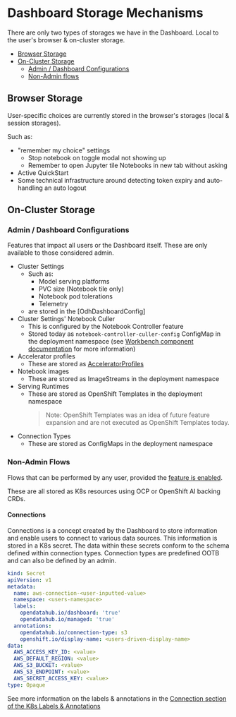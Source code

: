 [Workbench component documentation]: ../workbenches
[AcceleratorProfiles]: ./README.md#acceleratorprofiles

# Dashboard Storage Mechanisms

There are only two types of storages we have in the Dashboard. Local to the user's browser & on-cluster storage.

* [Browser Storage](#browser-storage)
* [On-Cluster Storage](#on-cluster-storage)
  * [Admin / Dashboard Configurations](#admin--dashboard-configurations)
  * [Non-Admin flows](#non-admin-flows)

## Browser Storage

User-specific choices are currently stored in the browser's storages (local & session storages).

Such as:
* "remember my choice" settings
    * Stop notebook on toggle modal not showing up
    * Remember to open Jupyter tile Notebooks in new tab without asking
* Active QuickStart
* Some technical infrastructure around detecting token expiry and auto-handling an auto logout

## On-Cluster Storage

### Admin / Dashboard Configurations

Features that impact all users or the Dashboard itself. These are only available to those considered admin.

* Cluster Settings
    * Such as:
        * Model serving platforms
        * PVC size (Notebook tile only)
        * Notebook pod tolerations
        * Telemetry
    * are stored in the [OdhDashboardConfig]
* Cluster Settings' Notebook Culler
    * This is configured by the Notebook Controller feature
    * Stored today as `notebook-controller-culler-config` ConfigMap in the deployment namespace (see [Workbench component documentation] for more information)
* Accelerator profiles
    * These are stored as [AcceleratorProfiles]
* Notebook images
    * These are stored as ImageStreams in the deployment namespace
* Serving Runtimes
    * These are stored as OpenShift Templates in the deployment namespace
      > Note: OpenShift Templates was an idea of future feature expansion and are not executed as OpenShift Templates today.
* Connection Types
    * These are stored as ConfigMaps in the deployment namespace

### Non-Admin Flows

Flows that can be performed by any user, provided the [feature is enabled](./configuringDashboard.md#configuring-features-onoff).

These are all stored as K8s resources using OCP or OpenShift AI backing CRDs.

#### Connections

Connections is a concept created by the Dashboard to store information and enable users to connect to various data sources. This information is stored in a K8s secret. The data within these secrets conform to the schema defined within connection types. Connection types are predefined OOTB and can also be defined by an admin.

```yaml
kind: Secret
apiVersion: v1
metadata:
  name: aws-connection-<user-inputted-value>
  namespace: <users-namespace>
  labels:
    opendatahub.io/dashboard: 'true'
    opendatahub.io/managed: 'true'
  annotations:
    opendatahub.io/connection-type: s3
    openshift.io/display-name: <users-driven-display-name>
data:
  AWS_ACCESS_KEY_ID: <value>
  AWS_DEFAULT_REGION: <value>
  AWS_S3_BUCKET: <value>
  AWS_S3_ENDPOINT: <value>
  AWS_SECRET_ACCESS_KEY: <value>
type: Opaque
```

See more information on the labels & annotations in the [Connection section of the K8s Labels & Annotations](./k8sLabelsAndAnnotations.md#connections)
